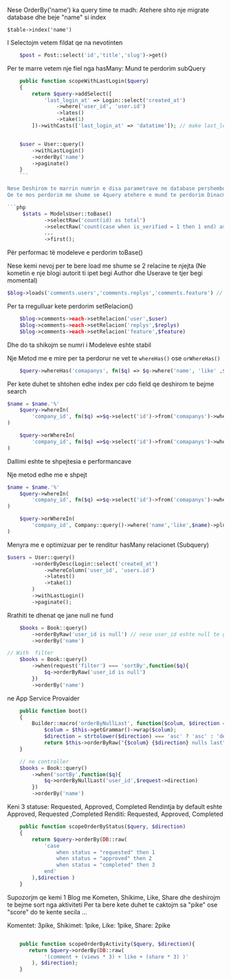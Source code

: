 Nese OrderBy('name') ka query time te madh:
Atehere shto nje migrate database dhe beje "name" si index

    $table->index('name')

I Selectojm vetem fildat qe na nevotinten

```php
    $post = Post::select('id','title','slug')->get()
```

Per te marre vetem nje fiel nga hasMany:
Mund te perdorim subQuery

````php
    public function scopeWithLastLogin($query)
    {
        return $query->addSelect([
            'last_login_at' => Login::select('created_at')
                ->where('user_id', 'user.id')
                ->lates()
                ->take(1)
        ])->withCasts(['last_login_at' => 'datatime']); // make last_login_at valid for diffForHumans


    $user = User::query()
        ->withLastLogin()
        ->orderBy('name')
        ->paginate()
    }
    ```

Nese Deshirom te marrin numrin e disa parametrave ne database pershembull (Sa usera i Activ,JoActiv, Qe jane verifukuar etj)
Qe te mos perdorim me shume se 4query atehere e mund te perdorim Dinacmi "Conditional Aggregates"

```php
     $stats = ModelsUser::toBase()
            ->selectRaw('count(id) as total')
            ->selectRaw('count(case when is_verified = 1 then 1 end) as verified')
            ...
            ->first();
````

Për performac të modeleve e perdorim toBase()

Nese kemi nevoj per te bere load me shume se 2 relacine te njejta (Ne kometin e nje blogi autorit ti ipet begi Author dhe Userave te tjer begi momental)

```php
$blog->loads('comments.users','comments.replys','comments.feature') // Shtojm 3fishin e modeleve te nevoitura
```

Per ta rregulluar kete perdorim setRelacion()

```php
    $blog->comments->each->setRelacion('user',$user)
    $blog->comments->each->setRelacion('replys',$replys)
    $blog->comments->each->setRelacion('feature',$feature)
```

Dhe do ta shikojm se numri i Modeleve eshte stabil

Nje Metod me e mire per ta perdorur ne vet te `whereHas()` ose `orWhereHas()`

```php
    $query->whereHas('comapanys', fn($q) => $q->where('name', 'like' ,$name)) // me whereHas
```

Per kete duhet te shtohen edhe index per cdo field qe deshirom te bejme search

```php
$name = $name.'%'
    $query->whereIn(
        'company_id', fn($q) =>$q->select('id')->from('comapanys')->where('name','like',$name)
)

    $query->orWhereIn(
        'company_id', fn($q) =>$q->select('id')->from('comapanys')->where('name','like',$name)
)
```

Dallimi eshte te shpejtesia e performancave

Nje metod edhe me e shpejt

```php
$name = $name.'%'
    $query->whereIn(
        'company_id', fn($q) =>$q->select('id')->from('comapanys')->where('name','like',$name)
)

    $query->orWhereIn(
        'company_id', Company::query()->where('name','like',$name)->pluck('id');
)
```

Menyra me e optimizuar per te renditur hasMany relacionet (Subquery)

```php
$users = User::query()
        ->orderByDesc(Login::select('created_at')
            ->whereColumn('user_id', 'users.id')
            ->latest()
            ->take(1)
        )
        ->withLastLogin()
        ->paginate();

```

Rrathiti te dhenat qe jane null ne fund

```php
    $books = Book::query()
        ->orderByRaw('user_id is null') // nese user_id eshte null te gjitha te dhenat qe jane null rrathiti ne fund
        ->orderBy('name')

// With  filter
    $books = Book::query()
        ->when(request('filter') === 'sortBy',function($q){
            $q->orderByRaw('user_id is null')
        })
        ->orderBy('name')
```

<!-- Short Macro -->

ne App Service Provaider

```php
    public function boot()
    {
        Builder::macro('orderByNullLast', function($colum, $direction = 'asc'){
            $colum = $this->getGrammar()->wrap($colum);
            $direction = strtolower($direction) === 'asc' ? 'asc' : 'desc';
            return $this->orderByRaw("{$colum} {$direction} nulls last");});
    }

    // ne controller
    $books = Book::query()
        ->when('sortBy',function($q){
            $q->orderByNullLast('user_id',$request->direction)
        })
        ->orderBy('name')
```

Keni 3 statuse: Requested, Approved, Completed
Rendintja by default eshte Approved, Requested ,Completed
Renditi: Requested, Approved, Completed

```php
    public function scopeOrderByStatus($query, $direction)
    {
        return $query->orderBy(DB::raw(
            'case
                when status = "requested" then 1
                when status = "approved" then 2
                when status = "completed" then 3
            end'
        ),$direction )
    }
```

Supozorjm qe kemi 1 Blog me Kometen, Shikime, Like, Share dhe deshirojm te bejme sort nga aktiviteti
Per ta bere kete duhet te caktojm sa "pike" ose "score" do te kente secila ...

Komentet: 3pike,
Shikimet: 1pike,
Like: 1pike,
Share: 2pike

```php

    public function scopeOrderByActivity($query, $direction){
       return $query->orderBy(DB::raw(
            '(comment + (views * 3) + like + (share * 3) )'
        ), $direction);
    }
```
